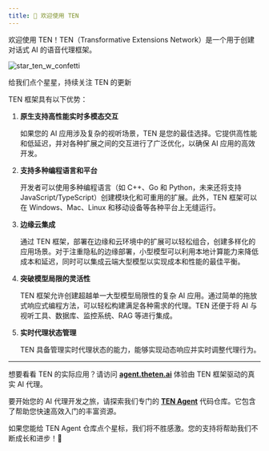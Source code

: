 ```yaml
---
title: 🌟 欢迎使用 TEN
---
```


欢迎使用 TEN！TEN（Transformative Extensions Network）是一个用于创建对话式 AI 的语音代理框架。

![star_ten_w_confetti](/assets/gif/star_ten_w_confetti.gif)

<div style={{ textAlign: 'center', fontSize: '0.9em' }}>

给我们点个星星，持续关注 TEN 的更新

</div>

TEN 框架具有以下优势：

1. **原生支持高性能实时多模态交互**

   如果您的 AI 应用涉及复杂的视听场景，TEN 是您的最佳选择。它提供高性能和低延迟，并对各种扩展之间的交互进行了广泛优化，以确保 AI 应用的高效开发。

2. **支持多种编程语言和平台**

   开发者可以使用多种编程语言（如 C++、Go 和 Python，未来还将支持 JavaScript/TypeScript）创建模块化和可重用的扩展。此外，TEN 框架可以在 Windows、Mac、Linux 和移动设备等各种平台上无缝运行。

3. **边缘云集成**

   通过 TEN 框架，部署在边缘和云环境中的扩展可以轻松组合，创建多样化的应用场景。对于注重隐私的边缘部署，小型模型可以利用本地计算能力来降低成本和延迟，同时可以集成云端大型模型以实现成本和性能的最佳平衡。

4. **突破模型局限的灵活性**

   TEN 框架允许创建超越单一大型模型局限性的复杂 AI 应用。通过简单的拖放式响应式编程方法，可以轻松构建满足各种需求的代理。TEN 还便于将 AI 与视听工具、数据库、监控系统、RAG 等进行集成。

5. **实时代理状态管理**

   TEN 具备管理实时代理状态的能力，能够实现动态响应并实时调整代理行为。

---

想要看看 TEN 的实际应用？请访问 **[agent.theten.ai](https://agent.theten.ai)** 体验由 TEN 框架驱动的真实 AI 代理。

要开始您的 AI 代理开发之旅，请探索我们专门的 [**TEN Agent**](https://github.com/ten-framework/TEN-Agent) 代码仓库。它包含了帮助您快速高效入门的丰富资源。

如果您能给 TEN Agent 仓库点个星标，我们将不胜感激。您的支持将帮助我们不断成长和进步！🌟
